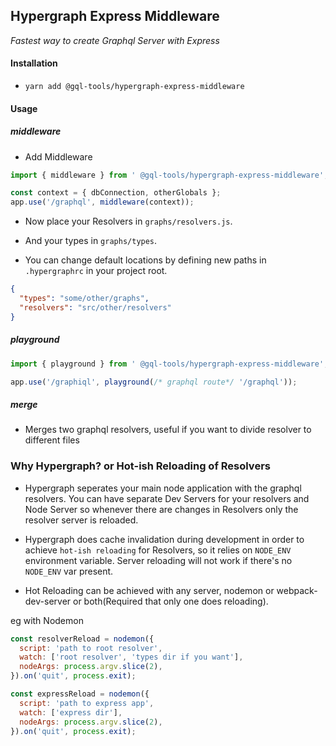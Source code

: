 ## Hypergraph Express Middleware

_Fastest way to create Graphql Server with Express_

#### Installation

- `yarn add @gql-tools/hypergraph-express-middleware`

#### Usage

##### _middleware_

- Add Middleware

```js
import { middleware } from ' @gql-tools/hypergraph-express-middleware';

const context = { dbConnection, otherGlobals };
app.use('/graphql', middleware(context));
```

- Now place your Resolvers in `graphs/resolvers.js`.

- And your types in `graphs/types`.

- You can change default locations by defining new paths in `.hypergraphrc` in your project root.

```json
{
  "types": "some/other/graphs",
  "resolvers": "src/other/resolvers"
}
```

##### _playground_

```js
import { playground } from ' @gql-tools/hypergraph-express-middleware';

app.use('/graphiql', playground(/* graphql route*/ '/graphql'));
```

##### _merge_

- Merges two graphql resolvers, useful if you want to divide resolver to different files

### Why Hypergraph? or Hot-ish Reloading of Resolvers

- Hypergraph seperates your main node application with the graphql resolvers. You can have separate Dev Servers for your resolvers and Node Server so whenever there are changes in Resolvers only the resolver server is reloaded.

- Hypergraph does cache invalidation during development in order to achieve `hot-ish reloading` for Resolvers, so it relies on `NODE_ENV` environment variable. Server reloading will not work if there's no `NODE_ENV` var present.

- Hot Reloading can be achieved with any server, nodemon or webpack-dev-server or both(Required that only one does reloading).

eg with Nodemon

```js
const resolverReload = nodemon({
  script: 'path to root resolver',
  watch: ['root resolver', 'types dir if you want'],
  nodeArgs: process.argv.slice(2),
}).on('quit', process.exit);

const expressReload = nodemon({
  script: 'path to express app',
  watch: ['express dir'],
  nodeArgs: process.argv.slice(2),
}).on('quit', process.exit);
```
